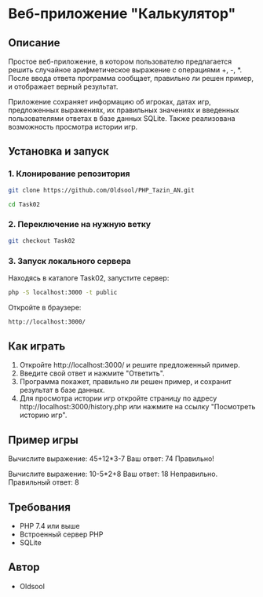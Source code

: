 # Веб-приложение "Калькулятор"

## Описание
Простое веб-приложение, в котором пользователю предлагается решить случайное арифметическое выражение с операциями +, -, *. После ввода ответа программа сообщает, правильно ли решен пример, и отображает верный результат. 

Приложение сохраняет информацию об игроках, датах игр, предложенных выражениях, их правильных значениях и введенных пользователями ответах в базе данных SQLite. Также реализована возможность просмотра истории игр.

## Установка и запуск

### 1. Клонирование репозитория
```bash
git clone https://github.com/Oldsool/PHP_Tazin_AN.git
```
```bash
cd Task02
```

### 2. Переключение на нужную ветку
```bash
git checkout Task02
```

### 3. Запуск локального сервера
Находясь в каталоге Task02, запустите сервер:
```bash
php -S localhost:3000 -t public
```

Откройте в браузере:
```bash
http://localhost:3000/
```

## Как играть
1. Откройте http://localhost:3000/ и решите предложенный пример.
2. Введите свой ответ и нажмите "Ответить".
3. Программа покажет, правильно ли решен пример, и сохранит результат в базе данных.
4. Для просмотра истории игр откройте страницу по адресу http://localhost:3000/history.php или нажмите на ссылку "Посмотреть историю игр".

## Пример игры
Вычислите выражение: 45+12*3-7
Ваш ответ: 74
Правильно!

Вычислите выражение: 10-5*2+8
Ваш ответ: 18
Неправильно. Правильный ответ: 8

## Требования
- PHP 7.4 или выше
- Встроенный сервер PHP
- SQLite

## Автор
- Oldsool

